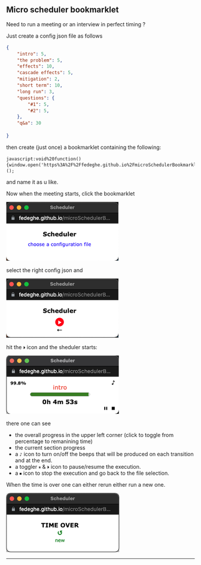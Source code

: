 ## Micro scheduler bookmarklet

Need to run a meeting or an interview in perfect timing ?  

Just create a config json file as follows 

``` json
{
    "intro": 5,
    "the problem": 5,
    "effects": 10,
    "cascade effects": 5,
    "mitigation": 2,
    "short term": 10,
    "long run": 3,
    "questions": {
        "#1": 5,
        "#2": 5,
    },
    "q&a": 30

}
```

then create (just once) a bookmarklet containing the following: 
``` 
javascript:void%20function(){window.open('https%3A%2F%2Ffedeghe.github.io%2FmicroSchedulerBookmarklet%2F'%2C'Scheduler'%2C'width%3D300%2Cheight%3D100%2Cstatus%3D0%2Ctoolbar%3D0%2Cmenubar%3D0%2Clocation%3D0%2Cresizable%3D0%2Cpopup%3D1%2Cnoopener%3D1%2Cnoreferrer%3D1')%3B}();
```
and name it as u like.

Now when the meeting starts, click the bookmarklet

![Alt text](https://github.com/fedeghe/microSchedulerBookmarklet/raw/master/source/s_start.png "started") 

 select the right config json and 

![Alt text](https://github.com/fedeghe/microSchedulerBookmarklet/raw/master/source/s_selected.png "started")

hit the `⏵` icon and the sheduler starts:

![Alt text](https://github.com/fedeghe/microSchedulerBookmarklet/raw/master/source/s_running.png "the end")

there one can see
- the overall progress in the upper left corner (click to toggle from percentage to remanining time)
- the current section progress
- a `♪` icon to turn on/off the beeps that will be produced on each transition and at the end.   
- a toggler `⏸︎` & `⏵` icon to pause/resume the execution.
- a `⏹︎` icon to stop the execution and go back to the file selection.

When the time is over one can either rerun either run a new one.

![Alt text](https://github.com/fedeghe/microSchedulerBookmarklet/raw/master/source/s_end.png "the end")

---



